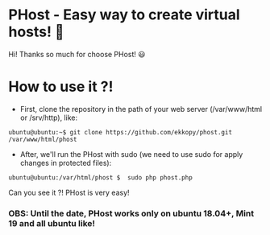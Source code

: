 # PHost - Easy way to create virtual hosts! :shell:

Hi! Thanks so much for choose PHost! :smiley: 


# How to use it ?! 
- First, clone the repository in the path of your web server (/var/www/html or /srv/http), like: 
```
ubuntu@ubuntu:~$ git clone https://github.com/ekkopy/phost.git /var/www/html/phost
```
- After, we'll run the PHost with sudo (we need to use sudo for apply changes in protected files):
```
ubuntu@ubuntu:/var/html/phost $  sudo php phost.php
```
Can you see it ?! PHost is very easy!

### OBS: Until the date, PHost works only on ubuntu 18.04+, Mint  19 and all ubuntu like!

